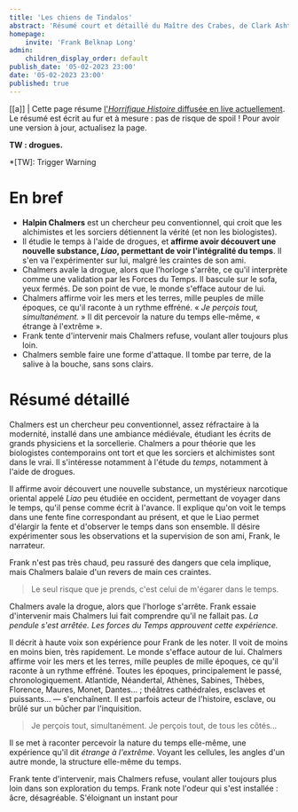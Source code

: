 ```yaml
---
title: 'Les chiens de Tindalos'
abstract: 'Résumé court et détaillé du Maître des Crabes, de Clark Ashton Smith !'
homepage:
    invite: 'Frank Belknap Long'
admin:
    children_display_order: default
publish_date: '05-02-2023 23:00'
date: '05-02-2023 23:00'
published: true
---
```


[[a]]
| Cette page résume [l'_Horrifique Histoire_ diffusée en live actuellement](https://www.twitch.tv/vchabrette). Le résumé est écrit au fur et à mesure : pas de risque de spoil ! Pour avoir une version à jour, actualisez la page.

**TW : drogues.**

*[TW]: Trigger Warning

# En bref

- **Halpin Chalmers** est un chercheur peu conventionnel, qui croit que les alchimistes et les sorciers détiennent la vérité (et non les biologistes).
- Il étudie le temps à l'aide de drogues, et **affirme avoir découvert une nouvelle substance, _Liao_, permettant de voir l'intégralité du temps**. Il s'en va l'expérimenter sur lui, malgré les craintes de son ami.
- Chalmers avale la drogue, alors que l'horloge s'arrête, ce qu'il interprète comme une validation par les Forces du Temps. Il bascule sur le sofa, yeux fermés. De son point de vue, le monde s'efface autour de lui.
- Chalmers affirme voir les mers et les terres, mille peuples de mille époques, ce qu'il raconte à un rythme effréné. « _Je perçois tout, simultanément._ » Il dit percevoir la nature du temps elle-même, « étrange à l'extrême ».
- Frank tente d'intervenir mais Chalmers refuse, voulant aller toujours plus loin.
- Chalmers semble faire une forme d'attaque. Il tombe par terre, de la salive à la bouche, sans sons clairs.


# Résumé détaillé

Chalmers est un chercheur peu conventionnel, assez réfractaire à la modernité, installé dans une ambiance médiévale, étudiant les écrits de grands physiciens et la sorcellerie. Chalmers a pour théorie que les biologistes contemporains ont tort et que les sorciers et alchimistes sont dans le vrai. Il s'intéresse notamment à l'étude du _temps_,  notamment à l'aide de drogues.

Il affirme avoir découvert une nouvelle substance, un mystérieux narcotique oriental appelé _Liao_ peu étudiée en occident, permettant de voyager dans le temps, qu'il pense comme écrit à l'avance. Il explique qu'on voit le temps dans une fente fine correspondant au présent, et que le Liao permet d'élargir la fente et d'observer le temps dans son ensemble. Il désire expérimenter sous les observations et la supervision de son ami, Frank, le narrateur.

Frank n'est pas très chaud, peu rassuré des dangers que cela implique, mais Chalmers balaie d'un revers de main ces craintes.

> Le seul risque que je prends, c'est celui de m'égarer dans le temps.

Chalmers avale la drogue, alors que l'horloge s'arrête. Frank essaie d'intervenir mais Chalmers lui fait comprendre qu'il ne fallait pas. _La pendule s'est arrêtée. Les forces du Temps approuvent cette expérience._

Il décrit à haute voix son expérience pour Frank de les noter. Il voit de moins en moins bien, très rapidement. Le monde s'efface autour de lui. Chalmers affirme voir les mers et les terres, mille peuples de mille époques, ce qu'il raconte à un rythme effréné. Toutes les époques, principalement le passé, chronologiquement. Atlantide, Néandertal, Athènes, Sabines, Thèbes, Florence, Maures, Monet, Dantes… ; théâtres cathédrales, esclaves et puissants…  — s'enchaînent. Il est parfois acteur de l'histoire, esclave, ou brûlé sur un bûcher par l'inquisition.

> Je perçois tout, simultanément. Je perçois tout, de tous les côtés…

Il se met à raconter percevoir la nature du temps elle-même, une expérience qu'il dit _étrange à l'extrême_. Voyant les cellules, les angles d'un autre monde, la structure elle-même du temps.

Frank tente d'intervenir, mais Chalmers refuse, voulant aller toujours plus loin dans son exploration du temps. Frank note l'odeur qui s'est installée : âcre, désagréable. S'éloignant un instant pour 